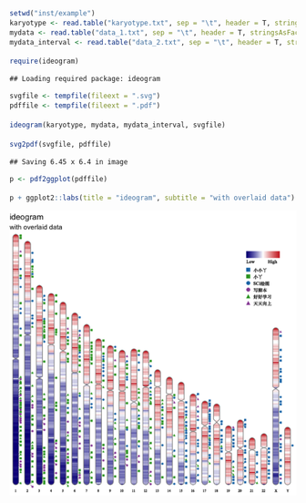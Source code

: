 <!-- README.md is generated from README.Rmd. Please edit that file -->
``` r
setwd("inst/example")
karyotype <- read.table("karyotype.txt", sep = "\t", header = T, stringsAsFactors = F)
mydata <- read.table("data_1.txt", sep = "\t", header = T, stringsAsFactors = F)
mydata_interval <- read.table("data_2.txt", sep = "\t", header = T, stringsAsFactors = F)

require(ideogram)
```

    ## Loading required package: ideogram

``` r
svgfile <- tempfile(fileext = ".svg")
pdffile <- tempfile(fileext = ".pdf")

ideogram(karyotype, mydata, mydata_interval, svgfile)

svg2pdf(svgfile, pdffile)
```

    ## Saving 6.45 x 6.4 in image

``` r
p <- pdf2ggplot(pdffile)

p + ggplot2::labs(title = "ideogram", subtitle = "with overlaid data")
```

![](README_files/figure-markdown_github/unnamed-chunk-1-1.png)

